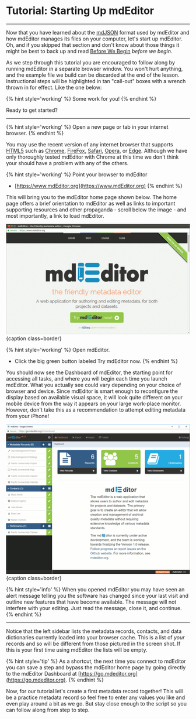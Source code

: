 # Tutorial: Starting Up mdEditor

---

Now that you have learned about the [mdJSON](https://mdtools.adiwg.org) format used by mdEditor and how mdEditor manages its files on your computer, let's start up mdEditor. Oh, and if you skipped that section and don't know about those things it might be best to back up and read [Before We Begin](before-we-begin.md) _before we begin_.

As we step through this tutorial you are encouraged to follow along by running mdEditor in a separate browser window.  You won't hurt anything, and the example file we build can be discarded at the end of the lesson.  Instructional steps will be highlighted in tan "call-out" boxes with a wrench thrown in for effect.  Like the one below: 

{% hint style='working' %}
  Some work for you!
{% endhint %}

Ready to get started?

---

{% hint style='working' %}
  Open a new page or tab in your internet browser.
{% endhint %}

You may use the recent version of any internet browser that supports [HTML5](https://developer.mozilla.org/en-US/docs/Web/Guide/HTML/HTML5) such as [Chrome](https://www.google.com/chrome/), [FireFox](https://www.mozilla.org/en-US/firefox/), [Safari](https://www.apple.com/safari/), [Opera](https://www.opera.com/), or [Edge](https://www.microsoft.com/en-us/windows/microsoft-edge).  Although we have only thoroughly tested mdEditor with Chrome at this time we don't think your should have a problem with any of the others.

{% hint style='working' %}
  Point your browser to mdEditor
  * [https://www.mdEditor.org](https://www.mdEditor.org)
{% endhint %}

This will bring you to the mdEditor home page shown below. The home page offers a brief orientation to mdEditor as well as links to important supporting resources and other propaganda - scroll below the image - and most importantly, a link to load mdEditor.

![The mdEditor homepage.](/assets/tutorial/homepage.png){caption class=border}

{% hint style='working' %}
  Open mdEditor.
  * Click the big green button labeled <span class="btn btn-success">Try mdEditor now</span>.
{% endhint %}

You should now see the Dashboard of mdEditor, the starting point for accessing all tasks, and where you will begin each time you launch mdEditor. What you actually see could vary depending on your choice of browser and device. Since mdEditor is smart enough to reconfigure the display based on available visual space, it will look quite different on your mobile device from the way it appears on your large work-place monitor. However, don't take this as a recommendation to attempt editing metadata from your iPhone!

![The dashboard view.](/assets/tutorial/dashboard.png){caption class=border}

{% hint style='info' %}
When you opened mdEditor you may have seen an alert message telling you the software has changed since your last visit and outline new features that have become available.  The message will not interfere with your editing.  Just read the message, close it, and continue.
{% endhint %}

---

Notice that the left sidebar lists the metadata records, contacts, and data dictionaries currently loaded into your browser cache.  This is a list of _your_ records and so will be different from those pictured in the screen shot.  If this is your first time using mdEditor the lists will be empty. 

{% hint style='tip' %}
  As a shortcut, the next time you connect to mdEditor you can save a step and bypass the mdEditor home page by going directly to the mdEditor Dashboard at [https://go.mdeditor.org](https://go.mdeditor.org).
{% endhint %}

Now, for our tutorial let's create a first metadata record together!  This will be a practice metadata record so feel free to enter any values you like and even play around a bit as we go.  But stay close enough to the script so you can follow along from step to step. 

